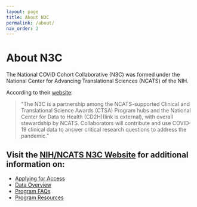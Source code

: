 ```yaml
---
layout: page
title: About N3C
permalink: /about/
nav_order: 2
---
```


# About N3C

The National COVID Cohort Collaborative (N3C) was formed under the National Center for Advancing Translational Sciences (NCATS) of the NIH.

According to their [website](https://ncats.nih.gov/n3c "Website"):

> "The N3C is a partnership among the NCATS-supported Clinical and Translational Science Awards (CTSA) Program hubs and the National Center for Data to Health (CD2H)(link is external), with overall stewardship by NCATS. Collaborators will contribute and use COVID-19 clinical data to answer critical research questions to address the pandemic."

## Visit the [NIH/NCATS N3C Website](https://ncats.nih.gov/n3c "NCATS Website") for additional information on:
* [Applying for Access](https://ncats.nih.gov/n3c/about/applying-for-access)
* [Data Overview](https://ncats.nih.gov/n3c/about/data-overview)
* [Program FAQs](https://ncats.nih.gov/n3c/about/program-faq)
* [Program  Resources](https://ncats.nih.gov/n3c/resources)
